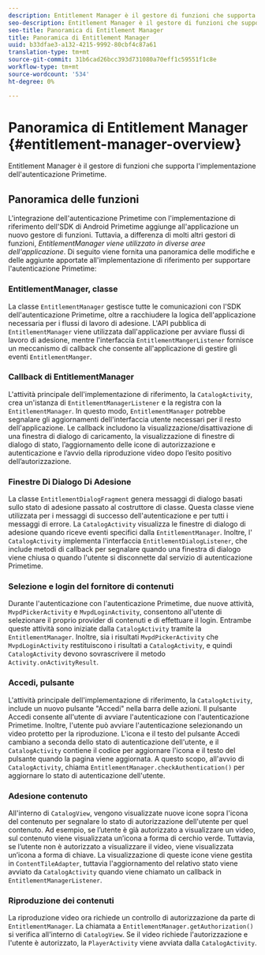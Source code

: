 ```yaml
---
description: Entitlement Manager è il gestore di funzioni che supporta l'implementazione dell'autenticazione Primetime.
seo-description: Entitlement Manager è il gestore di funzioni che supporta l'implementazione dell'autenticazione Primetime.
seo-title: Panoramica di Entitlement Manager
title: Panoramica di Entitlement Manager
uuid: b33dfae3-a132-4215-9992-80cbf4c87a61
translation-type: tm+mt
source-git-commit: 31b6cad26bcc393d731080a70eff1c59551f1c8e
workflow-type: tm+mt
source-wordcount: '534'
ht-degree: 0%

---
```



# Panoramica di Entitlement Manager {#entitlement-manager-overview}

Entitlement Manager è il gestore di funzioni che supporta l&#39;implementazione dell&#39;autenticazione Primetime.

## Panoramica delle funzioni

L&#39;integrazione dell&#39;autenticazione Primetime con l&#39;implementazione di riferimento dell&#39;SDK di Android Primetime aggiunge all&#39;applicazione un nuovo gestore di funzioni. Tuttavia, a differenza di molti altri gestori di funzioni, *EntitlementManager viene utilizzato in diverse aree dell&#39;applicazione*. Di seguito viene fornita una panoramica delle modifiche e delle aggiunte apportate all&#39;implementazione di riferimento per supportare l&#39;autenticazione Primetime:

### EntitlementManager, classe

La classe `EntitlementManager` gestisce tutte le comunicazioni con l&#39;SDK dell&#39;autenticazione Primetime, oltre a racchiudere la logica dell&#39;applicazione necessaria per i flussi di lavoro di adesione. L&#39;API pubblica di `EntitlementManager` viene utilizzata dall&#39;applicazione per avviare flussi di lavoro di adesione, mentre l&#39;interfaccia `EntitlementMangerListener` fornisce un meccanismo di callback che consente all&#39;applicazione di gestire gli eventi `EntitlementManger`.

### Callback di EntitlementManager

L&#39;attività principale dell&#39;implementazione di riferimento, la `CatalogActivity`, crea un&#39;istanza di `EntitlementManagerListener` e la registra con la `EntitlementManager`. In questo modo, `EntitlementManager` potrebbe segnalare gli aggiornamenti dell&#39;interfaccia utente necessari per il resto dell&#39;applicazione. Le callback includono la visualizzazione/disattivazione di una finestra di dialogo di caricamento, la visualizzazione di finestre di dialogo di stato, l’aggiornamento delle icone di autorizzazione e autenticazione e l’avvio della riproduzione video dopo l’esito positivo dell’autorizzazione.

### Finestre Di Dialogo Di Adesione

La classe `EntitlementDialogFragment` genera messaggi di dialogo basati sullo stato di adesione passato al costruttore di classe. Questa classe viene utilizzata per i messaggi di successo dell&#39;autenticazione e per tutti i messaggi di errore. La `CatalogActivity` visualizza le finestre di dialogo di adesione quando riceve eventi specifici dalla `EntitlementManager`. Inoltre, l&#39; `CatalogActivity` implementa l&#39;interfaccia `EntitlementDialogListener`, che include metodi di callback per segnalare quando una finestra di dialogo viene chiusa o quando l&#39;utente si disconnette dal servizio di autenticazione Primetime.

### Selezione e login del fornitore di contenuti

Durante l&#39;autenticazione con l&#39;autenticazione Primetime, due nuove attività, `MvpdPickerActivity` e `MvpdLoginActivity`, consentono all&#39;utente di selezionare il proprio provider di contenuti e di effettuare il login. Entrambe queste attività sono iniziate dalla `CatalogActivity` tramite la `EntitlementManager`. Inoltre, sia i risultati `MvpdPickerActivity` che `MvpdLoginActivity` restituiscono i risultati a `CatalogActivity`, e quindi `CatalogActivity` devono sovrascrivere il metodo `Activity.onActivityResult`.

### Accedi, pulsante

L&#39;attività principale dell&#39;implementazione di riferimento, la `CatalogActivity`, include un nuovo pulsante &quot;Accedi&quot; nella barra delle azioni. Il pulsante Accedi consente all&#39;utente di avviare l&#39;autenticazione con l&#39;autenticazione Primetime. Inoltre, l&#39;utente può avviare l&#39;autenticazione selezionando un video protetto per la riproduzione. L&#39;icona e il testo del pulsante Accedi cambiano a seconda dello stato di autenticazione dell&#39;utente, e il `CatalogActivity` contiene il codice per aggiornare l&#39;icona e il testo del pulsante quando la pagina viene aggiornata. A questo scopo, all&#39;avvio di `CatalogActivity`, chiama `EntitlementManager.checkAuthentication()` per aggiornare lo stato di autenticazione dell&#39;utente.

### Adesione contenuto

All&#39;interno di `CatalogView`, vengono visualizzate nuove icone sopra l&#39;icona del contenuto per segnalare lo stato di autorizzazione dell&#39;utente per quel contenuto. Ad esempio, se l’utente è già autorizzato a visualizzare un video, sul contenuto viene visualizzata un’icona a forma di cerchio verde. Tuttavia, se l’utente non è autorizzato a visualizzare il video, viene visualizzata un’icona a forma di chiave. La visualizzazione di queste icone viene gestita in `ContentTileAdapter`, tuttavia l&#39;aggiornamento del relativo stato viene avviato da `CatalogActivity` quando viene chiamato un callback in `EntitlementManagerListener`.

### Riproduzione dei contenuti

La riproduzione video ora richiede un controllo di autorizzazione da parte di `EntitlementManager`. La chiamata a `EntitlementManager.getAuthorization()` si verifica all&#39;interno di `CatalogView`. Se il video richiede l&#39;autorizzazione e l&#39;utente è autorizzato, la `PlayerActivity` viene avviata dalla `CatalogActivity`.

